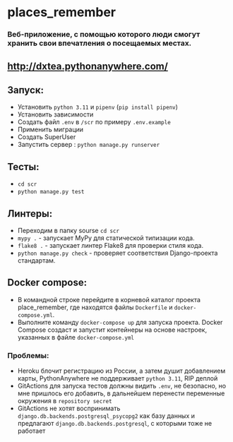 # places_remember
### Веб-приложение, с помощью которого люди смогут хранить свои впечатления о посещаемых местах.
## http://dxtea.pythonanywhere.com/
## Запуск:
* Установить `python 3.11` и `pipenv` (`pip install pipenv`) 
* Установить зависимости
* Создать файл `.env` в `/scr` по примеру `.env.example`
* Применить миграции
* Создать SuperUser
* Запустить сервер : `python manage.py runserver`
## Тесты:
* `cd scr` 
* `python manage.py test`
## Линтеры:
* Переходим в папку sourse `cd scr`
* `mypy .` - запускает MyPy для статической типизации кода.
* `flake8 .` - запускает линтер Flake8 для проверки стиля кода.
* `python manage.py check` - проверяет соответствия Django-проекта стандартам.
## Docker compose:
* В командной строке перейдите в корневой каталог проекта place_remember, где находятся файлы `Dockerfile` и `docker-compose.yml`.
* Выполните команду `docker-compose up` для запуска проекта. Docker Compose создаст и запустит контейнеры на основе настроек, указанных в файле `docker-compose.yml`
### Проблемы:
* Heroku блочит регистрацию из России, а затем душит добавлением карты, PythonAnywhere не поддерживает `python 3.11`, RIP деплой
* GitActions для запуска тестов должны видить `.env`, не безопасно, но мне пришлось его добавить, в дальнейшем перенести переменные окружения в `repository secret`
* GitActions не хотят воспринимать `django.db.backends.postgresql_psycopg2` как базу данных и предлагают `django.db.backends.postgresql`, с которыми тоже не работает
